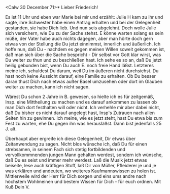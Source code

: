  <Calw 30 December 71>*
Lieber Friederich!

Es ist 11 Uhr und eben war Marie bei mir und erzählt: Julie H kam zu ihr und sagte, ihre Schwester habe einen Antrag erhalten und bei der Gelegenheit gestanden, sie habe Dich lieb. Und nun seis abgelehnt. Doch wolle Julie sich versichern, wie Du zu der Sache stehst. E könne warten solang es sein müße, der Vater habe auch nichts dagegen, aber man hörte doch gern etwas von der Stellung die Du jetzt einnimmst, innerlich und äußerlich. 
Ich hoffe nun, daß Du - nachdem es gegen meinen Willen soweit gekommen ist, daß man sich über die Sache bespricht - Dir selbst vor Gott klar wirst, was Du weiter zu thun und zu beschließen hast. Ich sehe es so an, daß Du jetzt heilig gebunden bist, wenn Du auch E. noch freie Hand läßst. 
Letzteres meine ich, schuldest Du darum, weil Du im äußeren nicht durchsiehst. Du hast noch keine Aussicht darauf, eine Familie zu erhalten. Ob Du besser daran thust Dich nach etwas außer Basel umzusehen oder dort im Glauben weiter zu machen, kann ich nicht sagen.

Wärest Du schon 2 Jahre in B. gewesen, so hielte ich es für zeitgemäß, Insp. eine Mittheilung zu machen und es darauf ankommen zu lassen ob man Dich dort festhalten will oder nicht. Ich verhehle mir aber dabei nicht, daß Du bisher es nicht darauf angelegt hast, Insp's Zutrauen nach allen Seiten hin zu gewinnen. Ich meine, wie es jetzt steht, hast Du etwa bis zum Fest zu warten, ehe Du gegen ihn was herausläßst. Dann bist jedenfalls 25 J. alt.

Überhaupt aber ergreife ich diese Gelegenheit, Dir etwas über Zeitanwendung zu sagen. Nicht blos wünsche ich, daß Du für einen strebsamen, in seinem Fach sich stetig fortbildenden und vervollkommnenden jungen Mann gehalten werdest, sondern ich wünsche, daß Du es seist und immer mehr werdest. Laß die Musik jetzt etwas beiseite, lese auch kräftigen Stoff, laß Dir von Müller, Pfleiderer je und je was erklären und andeuten, wo weiteres Kaufmannswissen zu holen ist. Mittlerweile wird der Herr für Dich sorgen und eins ums andre nach höchstem Wohlmeinen und bestem Wissen für Dich - für euch ordnen.
 Mit Kuß Dein V.
